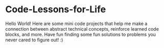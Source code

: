 # Code-Lessons-for-Life
Hello World! Here are some mini code projects that help me make a connection between abstract technical concepts, reinforce learned code blocks, and more. Have fun finding some fun solutions to problems you never cared to figure out! :)
